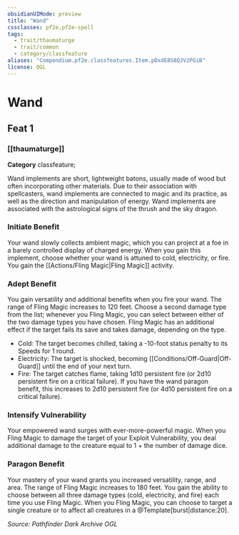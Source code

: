 ```yaml
---
obsidianUIMode: preview
title: "Wand"
cssclasses: pf2e,pf2e-spell
tags:
  - trait/thaumaturge
  - trait/common
  - category/classfeature
aliases: "Compendium.pf2e.classfeatures.Item.pDxdE8S8QJV2PGiB"
license: OGL
---
```

# Wand
## Feat 1
### [[thaumaturge]]

**Category** classfeature; 




Wand implements are short, lightweight batons, usually made of wood but often incorporating other materials. Due to their association with spellcasters, wand implements are connected to magic and its practice, as well as the direction and manipulation of energy. Wand implements are associated with the astrological signs of the thrush and the sky dragon.

### **Initiate Benefit**

Your wand slowly collects ambient magic, which you can project at a foe in a barely controlled display of charged energy. When you gain this implement, choose whether your wand is attuned to cold, electricity, or fire. You gain the [[Actions/Fling Magic|Fling Magic]] activity.

### **Adept Benefit**

You gain versatility and additional benefits when you fire your wand. The range of Fling Magic increases to 120 feet. Choose a second damage type from the list; whenever you Fling Magic, you can select between either of the two damage types you have chosen. Fling Magic has an additional effect if the target fails its save and takes damage, depending on the type.

*   Cold: The target becomes chilled, taking a -10-foot status penalty to its Speeds for 1 round.
*   Electricity: The target is shocked, becoming [[Conditions/Off-Guard|Off-Guard]] until the end of your next turn.
*   Fire: The target catches flame, taking 1d10 persistent fire (or 2d10 persistent fire on a critical failure). If you have the wand paragon benefit, this increases to 2d10 persistent fire (or 4d10 persistent fire on a critical failure).

### **Intensify Vulnerability**

Your empowered wand surges with ever-more-powerful magic. When you Fling Magic to damage the target of your Exploit Vulnerability, you deal additional damage to the creature equal to 1 + the number of damage dice.

### **Paragon Benefit**

Your mastery of your wand grants you increased versatility, range, and area. The range of Fling Magic increases to 180 feet. You gain the ability to choose between all three damage types (cold, electricity, and fire) each time you use Fling Magic. When you Fling Magic, you can choose to target a single creature or to affect all creatures in a @Template\[burst|distance:20\].

*Source: Pathfinder Dark Archive*
*OGL*